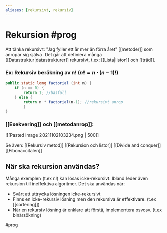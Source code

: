 ```yaml
---
aliases: [rekursivt, rekursiv]
---
```

# Rekursion #prog 
Att tänka rekursivt: "Jag fyller ett år mer än förra året"
[[metoder]] som anropar sig själva.
Det går att definiera många [[Datastruktur|datastrukturer]] rekursivt, t.ex: [[Lista|listor]] och [[träd]].

### Ex: Rekursiv beräkning av n! ($n! = n \cdot (n-1)!$)
```java
public static long factorial (int n) {
	if (n == 0) {
		return 1; //basfall
	} else {
		return n * factorial(n-1); //rekursivt anrop
		}
}
```

### [[Exekvering]] och [[metodanrop]]:
![[Pasted image 20211102103234.png | 500]]

Se även:
[[Rekursiv metod]]
[[Rekursion och listor]]
[[Divide and conquer]]
[[Fibonaccitalen]]

## När ska rekursion användas?
Många exemplen (t.ex n!) kan lösas icke-rekursivt. Ibland leder även rekursion till ineffektiva algoritmer.
Det ska användas när:
- Svårt att uttrycka lösningen icke-rekursivt
- Finns en icke-rekursiv lösning men den rekursiva är effektivare. (t.ex [[sortering]])
- När en rekursiv lösning är enklare att förstå, implementera osvosv. (t.ex binärsökning)

#prog 

